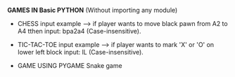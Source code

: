 **GAMES IN Basic PYTHON**
(Without importing any module)

* CHESS
input example --> if player wants to move black pawn from A2 to A4 tthen input: bpa2a4 (Case-insensitive).


* TIC-TAC-TOE 
input example --> if player wants to mark 'X' or 'O' on lower left block input: lL (Case-insensitive).

* GAME USING PYGAME 
Snake game

